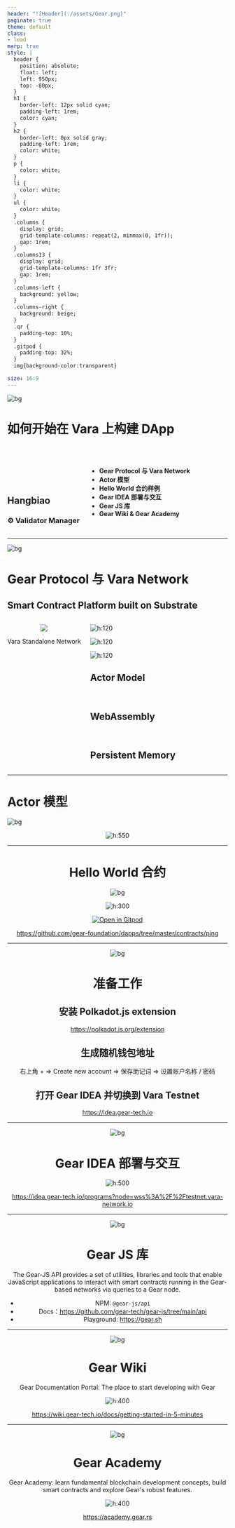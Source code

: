 ```yaml
---
header: "![Header](./assets/Gear.png)"
paginate: true
theme: default
class:
- lead
marp: true
style: |
  header {
    position: absolute;
    float: left;
    left: 950px;
    top: -80px;
  }
  h1 {
    border-left: 12px solid cyan;
    padding-left: 1rem;
    color: cyan;
  }
  h2 {
    border-left: 0px solid gray;
    padding-left: 1rem;
    color: white;
  }
  p {
    color: white;
  }
  li {
    color: white;
  }
  ul {
    color: white;
  }
  .columns {
    display: grid;
    grid-template-columns: repeat(2, minmax(0, 1fr));
    gap: 1rem;
  }
  .columns13 {
    display: grid;
    grid-template-columns: 1fr 3fr;
    gap: 1rem;
  }
  .columns-left {
    background: yellow;
  }
  .columns-right {
    background: beige;
  }
  .qr {
    padding-top: 10%;
  }
  .gitpod {
    padding-top: 32%;
  }
  img{background-color:transparent}

size: 16:9
---
```


![bg](./assets/BackgroundGearOrange.png)

<!-- _color: #FFF -->

# 如何开始在 Vara 上构建 DApp

<div class="columns">
<div>

<br/>
<br/>
<br/>
<br/>
<br/>

## Hangbiao

### ⚙️ Validator Manager

</div>
<div>

<br/>
<br/>

- **Gear Protocol 与 Vara Network**
- **Actor 模型**
- **Hello World 合约样例**
- **Gear IDEA 部署与交互**
- **Gear JS 库**
- **Gear Wiki & Gear Academy**

</div>
</div>

---

<!-- ![bg](./assets/BackgroundGearWhite.png) -->
![bg](./assets/AmbientBlack.png)

# Gear Protocol 与 Vara Network

## Smart Contract Platform built on Substrate

<div class="columns">

<div align="center">

![](https://i.imgur.com/ixxN8sf.png)

<p>Vara Standalone Network</p>

</div>

<div>

<div class="columns13">
<div>

![h:120](https://i.imgur.com/X3XbnIv.png)

![h:120](https://i.imgur.com/sOcLAOY.png)

![h:120](https://i.imgur.com/bBtZ3Zj.png)

</div>

<div>

## Actor Model

<br/>

## WebAssembly

<br/>

## Persistent Memory

</div>

</div>

<!--

- ### Actor Model

- ### Persistent Memory

- ### WebAssembly

-->

</div>

</div>

<!-- 近期将上线 Vara Network 主网 -->

---

# Actor 模型

![bg](./assets/AmbientBlack.png)

<div align="center">

![h:550](./assets/ActorModel.png)

<div/>


---

# Hello World 合约

![bg](./assets/AmbientBlack.png)

<div align="center">

![h:300](./assets/PingPong.png)

<div/>

[![Open in Gitpod](https://img.shields.io/badge/Open_in-Gitpod-white?logo=gitpod)](https://gitpod.io/#FOLDER=ping/https://github.com/gear-foundation/dapps)

https://github.com/gear-foundation/dapps/tree/master/contracts/ping


---


![bg](./assets/AmbientBlack.png)

# 准备工作

## 安装 Polkadot.js extension

https://polkadot.js.org/extension

## 生成随机钱包地址

右上角 + => Create new account => 保存助记词 => 设置账户名称 / 密码

## 打开 Gear IDEA 并切换到 Vara Testnet

https://idea.gear-tech.io

---


![bg](./assets/AmbientBlack.png)

# Gear IDEA 部署与交互

<div align="center">

![h:500](./assets/GearIDEA.png)

<div/>

https://idea.gear-tech.io/programs?node=wss%3A%2F%2Ftestnet.vara-network.io

---

![bg](./assets/AmbientBlack.png)

# Gear JS 库

The Gear-JS API provides a set of utilities, libraries and tools that enable JavaScript applications to interact with smart contracts running in the Gear-based networks via queries to a Gear node.

- NPM: `@gear-js/api`
- Docs：https://github.com/gear-tech/gear-js/tree/main/api
- Playground: https://gear.sh

---


![bg](./assets/AmbientBlack.png)

# Gear Wiki

Gear Documentation Portal: The place to start developing with Gear


<div align="center">

![h:400](./assets/GearWiki.png)

<div/>

https://wiki.gear-tech.io/docs/getting-started-in-5-minutes

---


![bg](./assets/AmbientBlack.png)

# Gear Academy

Gear Academy: learn fundamental blockchain development concepts, build smart contracts and explore Gear's robust features.

<div align="center">

![h:400](./assets/GearAcademy.png)

<div/>

https://academy.gear.rs